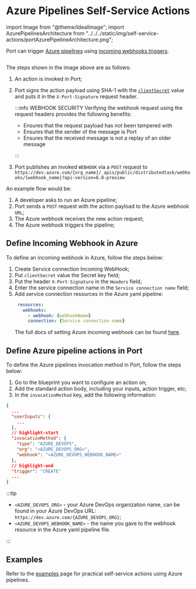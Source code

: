 # Azure Pipelines Self-Service Actions

import Image from "@theme/IdealImage";
import AzurePipelinesArchitecture from "../../../static/img/self-service-actions/portAzurePipelineArchitecture.png";

Port can trigger [Azure pipelines](https://azure.microsoft.com/en-us/products/devops/pipelines) using [incoming webhooks triggers](https://learn.microsoft.com/en-us/azure/devops/pipelines/process/resources?view=azure-devops&tabs=schema#define-a-webhooks-resource).

<Image img={AzurePipelinesArchitecture}></Image>

The steps shown in the image above are as follows:

1. An action is invoked in Port;
2. Port signs the action payload using SHA-1 with the [`clientSecret`](../../build-your-software-catalog/sync-data-to-catalog/api/api.md#find-your-port-credentials) value and puts it in the `X-Port-Signature` request header.

   :::info WEBHOOK SECURITY
   Verifying the webhook request using the request headers provides the following benefits:

   - Ensures that the request payload has not been tampered with
   - Ensures that the sender of the message is Port
   - Ensures that the received message is not a replay of an older message

   :::

3. Port publishes an invoked `WEBHOOK` via a `POST` request to `https://dev.azure.com/{org_name}/_apis/public/distributedtask/webhooks/{webhook_name}?api-version=6.0-preview`

An example flow would be:

1. A developer asks to run an Azure pipeline;
2. Port sends a `POST` request with the action payload to the Azure webhook `URL`;
3. The Azure webhook receives the new action request;
4. The Azure webhook triggers the pipeline;

## Define Incoming Webhook in Azure

To define an incoming webhook in Azure, follow the steps below:

1. Create Service connection Incoming WebHook;
2. Put `clientSecret` value the Secret key field;
3. Put the header `X-Port-Signature` in the `Headers` field;
4. Enter the service connection name in the `Service connection name` field;
5. Add service connection resources in the Azure yaml pipeline:
   ```yaml
    resources:
      webhooks:
        - webhook: {webhookName}
        connection: {Service connection name}
   ```
   The full docs of setting Azure incoming webhook can be found [here](https://learn.microsoft.com/en-us/azure/devops/pipelines/process/resources?view=azure-devops&tabs=schema#define-a-webhooks-resource).

## Define Azure pipeline actions in Port

To define the Azure pipelines invocation method in Port, follow the steps below:

1. Go to the blueprint you want to configure an action on;
2. Add the standard action body, including your inputs, action trigger, etc;
3. In the `invocationMethod` key, add the following information:

```json showLineNumbers
{
  ...
  "userInputs": {
    ...
  },
  // highlight-start
  "invocationMethod": {
    "type": "AZURE_DEVOPS",
    "org": "<AZURE_DEVOPS_ORG>",
    "webhook": "<AZURE_DEVOPS_WEBHOOK_NAME>"
  },
  // highlight-end
  "trigger": "CREATE"
  ...
}
```

:::tip

- `<AZURE_DEVOPS_ORG>` - your Azure DevOps organization name, can be found in your Azure DevOps URL: `https://dev.azure.com/{AZURE_DEVOPS_ORG}`;
- `<AZURE_DEVOPS_WEBHOOK_NAME>` - the name you gave to the webhook resource in the Azure yaml pipeline file.

:::

## Examples

Refer to the [examples](./examples/examples.md) page for practical self-service actions using Azure pipelines.
